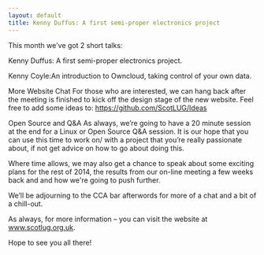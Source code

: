 ```yaml
---
layout: default
title: Kenny Duffus: A first semi-proper electronics project
---
```


This month we've got 2 short talks:

Kenny Duffus: A first semi-proper electronics project.

Kenny Coyle:An introduction to Owncloud, taking control of your own data.

More Website Chat For those who are interested, we can hang back after the meeting is finished to kick off the design stage of the new website. Feel free to add some ideas to: https://github.com/ScotLUG/Ideas

Open Source and Q&A As always, we’re going to have a 20 minute session at the end for a Linux or Open Source Q&A session. It is our hope that you can use this time to work on/ with a project that you’re really passionate about, if not get advice on how to go about doing this.

Where time allows, we may also get a chance to speak about some exciting plans for the rest of 2014, the results from our on-line meeting a few weeks back and and how we're going to push further.

We’ll be adjourning to the CCA bar afterwords for more of a chat and a bit of a chill-out.

As always, for more information – you can visit the website at www.scotlug.org.uk.

Hope to see you all there!
